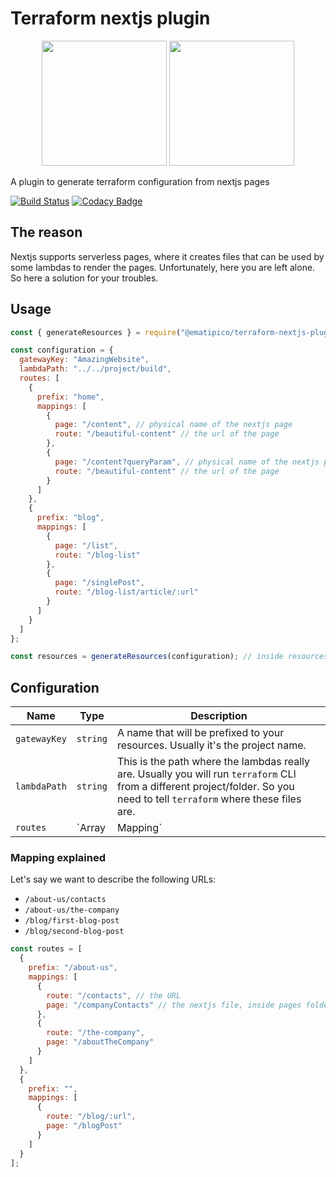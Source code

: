 # Terraform nextjs plugin

<p align="center">
	<img height=200 src="https://www.ongraph.com/wp-content/uploads/2018/02/nextjs_icon.png" width=200 />
	<img height=200 src="https://avatars0.githubusercontent.com/u/11051457?v=3&s=280" width=200 />
</p>

A plugin to generate terraform configuration from nextjs pages

[![Build Status](https://myburning.visualstudio.com/terraform-nextjs-plugin/_apis/build/status/ematipico.terraform-nextjs-plugin?branchName=master)](https://myburning.visualstudio.com/terraform-nextjs-plugin/_build/latest?definitionId=1&branchName=master)
[![Codacy Badge](https://api.codacy.com/project/badge/Grade/f77ac77e550449ffb821cd6e7cc4fd72)](https://www.codacy.com/app/ematipico/terraform-nextjs-plugin?utm_source=github.com&utm_medium=referral&utm_content=ematipico/terraform-nextjs-plugin&utm_campaign=Badge_Grade)

## The reason

Nextjs supports serverless pages, where it creates files that can be used by some lambdas to render the pages.
Unfortunately, here you are left alone. So here a solution for your troubles.

## Usage

```js
const { generateResources } = require("@ematipico/terraform-nextjs-plugin");

const configuration = {
  gatewayKey: "AmazingWebsite",
  lambdaPath: "../../project/build",
  routes: [
    {
      prefix: "home",
      mappings: [
        {
          page: "/content", // physical name of the nextjs page
          route: "/beautiful-content" // the url of the page
        },
        {
          page: "/content?queryParam", // physical name of the nextjs page
          route: "/beautiful-content" // the url of the page
        }
      ]
    },
    {
      prefix: "blog",
      mappings: [
        {
          page: "/list",
          route: "/blog-list"
        },
        {
          page: "/singlePost",
          route: "/blog-list/article/:url"
        }
      ]
    }
  ]
};

const resources = generateResources(configuration); // inside resources you have the terraform json configuration
```

## Configuration

| Name         | Type                     | Description                                                                                                                                                                 |
| ------------ | ------------------------ | --------------------------------------------------------------------------------------------------------------------------------------------------------------------------- |
| `gatewayKey` | `string`                 | A name that will be prefixed to your resources. Usually it's the project name.                                                                                              |
| `lambdaPath` | `string`                 | This is the path where the lambdas really are. Usually you will run `terraform` CLI from a different project/folder. So you need to tell `terraform` where these files are. |
| `routes`     | `Array<Mapping>|Mapping` | This is the structure of the routes that describe your pages.                                                                                                               |

### Mapping explained

Let's say we want to describe the following URLs:

- `/about-us/contacts`
- `/about-us/the-company`
- `/blog/first-blog-post`
- `/blog/second-blog-post`

```js
const routes = [
  {
    prefix: "/about-us",
    mappings: [
      {
        route: "/contacts", // the URL
        page: "/companyContacts" // the nextjs file, inside pages folder, that is responsible to render this page
      },
      {
        route: "/the-company",
        page: "/aboutTheCompany"
      }
    ]
  },
  {
    prefix: "",
    mappings: [
      {
        route: "/blog/:url",
        page: "/blogPost"
      }
    ]
  }
];
```
